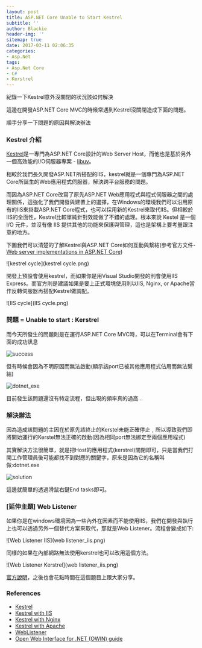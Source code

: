 ```yaml
---
layout: post
title: ASP.NET Core Unable to Start Kestrel
subtitle: ''
author: Blackie
header-img: ''
sitemap: true
date: 2017-03-11 02:06:35
categories:
- Asp.Net
tags: 
- Asp.Net Core
- C#
- Kerstrel
---
```


紀錄一下Kestrel意外沒關閉的狀況該如何解決

<!-- More -->

這邊在開發ASP.NET Core MVC的時候常遇到Kestrel沒關閉造成下面的問題。

順手分享一下問題的原因與解決辦法

### Kestrel 介紹 ###

[Kestrel](https://github.com/aspnet/KestrelHttpServer)是一專門為ASP.NET Core設計的Web Server Host，而他也是基於另外一個高效能的I/O伺服器專案 - [libuv](https://github.com/libuv/libuv)。

相較於我們長久開發ASP.NET所搭配的IIS，kestrel就是一個專門為ASP.NET Core所誕生的Web應用程式伺服器，解決跨平台服務的問題。

而因為ASP.NET Core改寫了原先ASP.NET Web應用程式與程式伺服器之間的處理關係，這強化了我們開發與建置上的選擇，在Windows的環境我們可以沿用原有的IIS來掛載ASP.NET Core程式，也可以採用新的Kestrel來取代IIS。但相較於IIS的全面性，Kestrel比較單純針對效能做了不錯的處理。根本來說 Kestel 是一個 I/O 元件，並沒有像 IIS 提供其他的功能來保護與管理，這也是架構上要考量跟注意的地方。

下圖我們可以清楚的了解Kestrel與ASP.NET Core如何互動與繫結(參考官方文件-[Web server implementations in ASP.NET Core](https://docs.microsoft.com/en-us/aspnet/core/fundamentals/servers/))

![kestrel cycle](kestrel cycle.png)

開發上預設會使用kestrel，而如果你是用Visual Studio開發的則會使用IIS Express。而官方則是建議如果是要上正式環境使用則以IIS, Nginx, or Apache當作反轉伺服器再搭配Kestrel做調配。

![IIS cycle](IIS cycle.png)

### 問題 = Unable to start : Kerstrel ###

而今天所發生的問題則是在運行ASP.NET Core MVC時，可以在Terminal會有下面的成功訊息

![success](success.png)

但有時候會因為不明原因而無法啟動(顯示該port已被其他應用程式佔用而無法繫結)

![dotnet_exe](dotnet_exe.png)

目前發生該問題還沒有特定流程，但出現的頻率真的過高...

### 解決辦法 ###

因為造成該問題的主因在於原先該終止的Kerstel未能正確停止﹐所以導致我們即將開始運行的Kerstel無法正確的啟動(因為相同port無法綁定至兩個應用程式)

其實解決方法很簡單，就是把Host的應用程式(kerstrel)關閉即可，只是當我們打開工作管理員後可能都找不到對應的關鍵字，原來是因為它的名稱叫做:dotnet.exe

![solution](solution.png)

這邊就簡單的透過滑鼠右鍵End tasks即可。

### [延伸主題] Web Listener ###

如果你是在windows環境因為一些內外在因素而不能使用IIS，我們在開發與執行上也可以透過另外一個替代方案來取代，那就是Web Listener。流程會變成如下:

![Web Listener IIS](web listener_iis.png)

同樣的如果在內部網路無法使用kerstrel也可以改用這個方法。

![Web Listener Kerstrel](web listener_iis.png)

[官方說明](https://docs.microsoft.com/en-us/aspnet/core/fundamentals/servers/weblistener)，之後也會花點時間在這個題目上跟大家分享。

### References ###

- [Kestrel](https://docs.microsoft.com/en-us/aspnet/core/fundamentals/servers/kestrel)
- [Kestrel with IIS](https://docs.microsoft.com/en-us/aspnet/core/fundamentals/servers/aspnet-core-module)
- [Kestrel with Nginx](https://docs.microsoft.com/en-us/aspnet/core/publishing/linuxproduction)
- [Kestrel with Apache](https://docs.microsoft.com/en-us/aspnet/core/publishing/apache-proxy)
- [WebListener](https://docs.microsoft.com/en-us/aspnet/core/fundamentals/servers/weblistener)
- [Open Web Interface for .NET (OWIN) guide](https://docs.microsoft.com/en-us/aspnet/core/fundamentals/owin)
